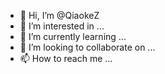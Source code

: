 - 👋 Hi, I’m @QiaokeZ
- 👀 I’m interested in ...
- 🌱 I’m currently learning ...
- 💞️ I’m looking to collaborate on ...
- 📫 How to reach me ...

<!---
QiaokeZ/QiaokeZ is a ✨ special ✨ repository because its `README.md` (this file) appears on your GitHub profile.
You can click the Preview link to take a look at your changes.
--->
